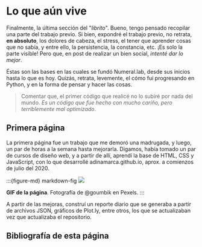 # Lo que aún vive

Finalmente, la última sección del "*librito*". Bueno, tengo pensado recopilar una parte del trabajo previo. Si bien, expondré el trabajo previo, no retrata, **en absoluto**, los dolores de cabeza, el stress, el tener que aprender cosas que no sabía, y entre ello, la persistencia, la constancia, etc. ¡Es solo la parte visible! Pero que, en post de realizar un bien social, *intenté dar lo mejor*.

Éstas son las bases en las cuales se fundó Numeral.lab, desde sus inicios hasta lo que es hoy. Quizás, retrata, levemente, el cómo fui progresando en Python, y en la forma de pensar y hacer las cosas.

> Comentar que, el primer código que realicé no lo subiré por nada del mundo. *Es un código que fue hecho con mucho cariño, pero terriblemente mal optimizado*.

## Primera página

La primera página fue un trabajo que me demoró una madrugada, y luego, un par de horas a la semana hasta mejorarla. Digamos, había tomado un par de cursos de diseño web, y a partir de allí, aprendí la base de HTML, CSS y JavaScript, con lo que desarrollé adinamarca.github.io, aprox. a comienzos de julio del 2020.

:::{figure-md} markdown-fig
<img src="../../img/page/legado/4.gif">

**GIF de la página**. Fotografía de @goumbik en Pexels.
:::

A partir de las mejoras, construí un reporte diario que se generaba a partir de archivos JSON, gráficos de Plot.ly, entre otros, los que se actualizaban vez que actualizaba el repositorio.


## Bibliografía de esta página

```{footbibliography}
```
